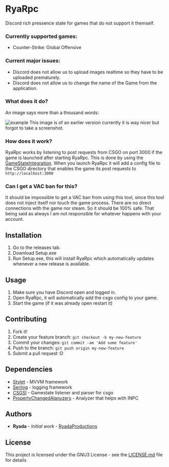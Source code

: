 # RyaRpc

Discord rich pressence state for games that do not support it themself.

### Currently supported games:

* Counter-Strike: Global Offensive

### Current major issues:

- Discord does not allow us to upload images realtime so they have to be uploaded prematurely.
- Discord does not allow us to change the name of the Game from the application.

### What does it do?

An image says more than a thousand words:

![example](https://i.imgur.com/Pqn3M5o.png)
This image is of an earlier version currently it is way nicer but forgot to take a screenshot.

### How does it work?

RyaRpc works by listening to post requests from CSGO on port 3000 if the game is launched after starting RyaRpc. This is done by using the [GameStateIntegration](https://developer.valvesoftware.com/wiki/Counter-Strike:_Global_Offensive_Game_State_Integration).
When you launch RyaRpc it will add a config file to the CSGO directory that enables the game its post requests to `http://localhost:3000`

### Can I get a VAC ban for this?

It should be impossible to get a VAC ban from using this tool, since this tool does not inject itself nor touch the game process. There are no direct connections with the game nor steam. So it should be 100% safe.
That being said as always I am not responsible for whatever happens with your account.

## Installation

1. Go to the releases tab.
2. Download Setup.exe
3. Run Setup.exe, this will install RyaRpc which automatically updates whenever a new release is available.

## Usage

1. Make sure you have Discord open and logged in.
2. Open RyaRpc, it will automatically add the csgo config to your game.
3. Start the game (if it was already open restart it)

## Contributing

1. Fork it!
2. Create your feature branch: `git checkout -b my-new-feature`
3. Commit your changes: `git commit -am 'Add some feature'`
4. Push to the branch: `git push origin my-new-feature`
5. Submit a pull request :D

## Dependencies

* [Stylet](https://github.com/canton7/Stylet) - MVVM framework
* [Serilog](https://github.com/serilog/serilog) - logging framework
* [CSGSI](https://github.com/rakijah/CSGSI) - Gamestate listener and parser for csgo
* [PropertyChangedAlanyzers](https://github.com/DotNetAnalyzers/PropertyChangedAnalyzers) - Analyzer that helps with INPC

## Authors

* **Ryada** - *Initial work* - [RyadaProductions](https://github.com/RyadaProductions)

## License

This project is licensed under the GNU3 License - see the [LICENSE.md](LICENSE.md) file for details
